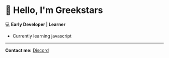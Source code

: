 # 🍄 Hello, I'm Greekstars

💻 **Early Developer | Learner**

-  Currently learning javascript

---
 **Contact me:** [Discord](https://discord.gg/tFNB5GSfmc)
